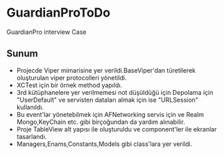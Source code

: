 # GuardianProToDo
GuardianPro interview Case
## Sunum
- Projecde Viper mimarisine yer verildi.BaseViper'dan türetilerek oluşturulan viper protocolleri yönetildi.
- XCTest için bir örnek method yapıldı.
- 3rd kütüphanelere yer verilmemesi not düşüldüğü için Depolama için "UserDefault" ve servisten dataları almak için ise "URLSession" kullanıldı.
- Bu event'lar yönetebilmek için AFNetworking servis için ve Realm Mongo,KeyChain etc. gibi birçoğundan da yardım alınabilir.
- Proje TableView alt yapısı ile oluşturuldu ve component'ler ile ekranlar tasarlandı.
- Managers,Enams,Constants,Models gibi class'lara yer verildi.

